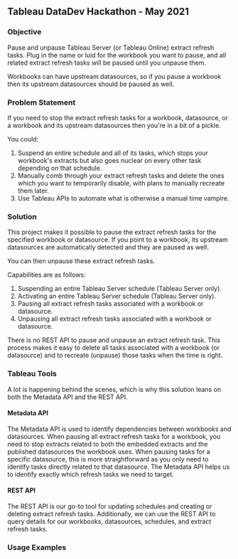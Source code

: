 ## Tableau DataDev Hackathon - May 2021

### Objective
Pause and unpause Tableau Server (or Tableau Online) extract refresh tasks. Plug in the name or luid for the workbook 
you want to pause, and all related extract refresh tasks will be paused until you unpause them.

Workbooks can have upstream datasources, so if you pause a workbook then its upstream datasources should be paused as well.

### Problem Statement
If you need to stop the extract refresh tasks for a workbook, datasource, or a workbook and
its upstream datasources then you're in a bit of a pickle.

You could:
1) Suspend an entire schedule and all of its tasks, which stops your workbook's extracts but also
goes nuclear on every other task depending on that schedule.
2) Manually comb through your extract refresh tasks and delete the ones which 
you want to temporarily disable, with plans to manually recreate them later.
3) Use Tableau APIs to automate what is otherwise a manual time vampire.

### Solution
This project makes it possible to pause the extract refresh tasks for the specified 
workbook or datasource. If you point to a workbook, its upstream datasources are automatically 
detected and they are paused as well.

You can then unpause these extract refresh tasks.

Capabilities are as follows:
1) Suspending an entire Tableau Server schedule (Tableau Server only).
2) Activating an entire Tableau Server schedule (Tableau Server only).
3) Pausing all extract refresh tasks associated with a workbook or datasource.
4) Unpausing all extract refresh tasks associated with a workbook or datasource.

There is no REST API to pause and unpause an extract refresh task.
This process makes it easy to delete all tasks associated with a workbook (or datasource)
and to recreate (unpause) those tasks when the time is right.

### Tableau Tools
A lot is happening behind the scenes, which is why this solution leans on both 
the Metadata API and the REST API.

#### Metadata API
The Metadata API is used to identify dependencies between workbooks and datasources. When pausing all 
extract refresh tasks for a workbook, you need 
to stop extracts related to both the embedded extracts and the published datasources 
the workbook uses. When pausing tasks for a specific datasource, this is more straightforward 
as you only need to identify tasks directly related to that datasource.
The Metadata API helps us to identify exactly which refresh tasks we need to target.

#### REST API
The REST API is our go-to tool for updating schedules and creating or deleting extract 
refresh tasks. Additionally, we can use the REST API to query details for our workbooks, 
datasources, schedules, and extract refresh tasks.

### Usage Examples

